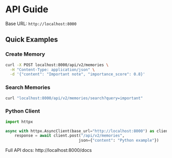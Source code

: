 # API Guide

Base URL: `http://localhost:8000`

## Quick Examples

### Create Memory
```bash
curl -X POST localhost:8000/api/v2/memories \
  -H "Content-Type: application/json" \
  -d '{"content": "Important note", "importance_score": 0.8}'
```

### Search Memories
```bash
curl "localhost:8000/api/v2/memories/search?query=important"
```

### Python Client
```python
import httpx

async with httpx.AsyncClient(base_url="http://localhost:8000") as client:
    response = await client.post("/api/v2/memories", 
                                json={"content": "Python example"})
```

Full API docs: http://localhost:8000/docs